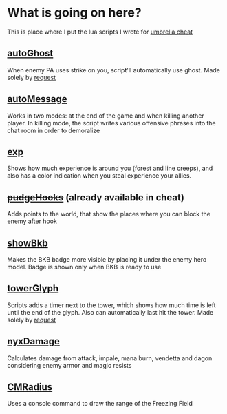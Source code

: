 # What is going on here?
This is place where I put the lua scripts I wrote for [umbrella cheat](https://uc.zone/)
## [autoGhost](https://github.com/gorgulenkozxc/umbrella/blob/master/autoGhost.lua)
When enemy PA uses strike on you, script'll automatically use ghost. Made solely by [request](https://uc.zone/threads/dodger-auto-use-ghost-scepter-with-phantom-assassin.6022)
## [autoMessage](https://github.com/gorgulenkozxc/umbrella/blob/master/autoMessage.lua)
Works in two modes: at the end of the game and when killing another player. In killing mode, the script writes various offensive phrases into the chat room in order to demoralize
## [exp](https://github.com/gorgulenkozxc/umbrella/blob/master/exp.lua)
Shows how much experience is around you (forest and line creeps), and also has a color indication when you steal experience your allies.
## ~~[pudgeHooks](https://github.com/gorgulenkozxc/umbrella/blob/master/pudgeHooks.lua)~~ (already available in cheat)
Adds points to the world, that show the places where you can block the enemy after hook
## [showBkb](https://github.com/gorgulenkozxc/umbrella/blob/master/showBkb.lua)
Makes the BKB badge more visible by placing it under the enemy hero model. Badge is shown only when BKB is ready to use
## [towerGlyph](https://github.com/gorgulenkozxc/umbrella/blob/master/towerGlyph.lua)
Scripts adds a timer next to the tower, which shows how much time is left until the end of the glyph. Also can automatically last hit the tower. Made solely by [request](https://uc.zone/threads/request-fortified-remaining-duration-and-auto-last-hit-tower.6150)
## [nyxDamage](https://github.com/gorgulenkozxc/umbrella/blob/master/nyxDamage.lua)
Calculates damage from attack, impale, mana burn, vendetta and dagon considering enemy armor and magic resists
## [CMRadius](https://github.com/gorgulenkozxc/umbrella/blob/master/CMRadius.lua)
Uses a console command to draw the range of the Freezing Field
